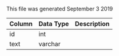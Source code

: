 This file was generated September 3 2019

| Column | Data Type | Description |
| ------ | --------- | ----------- |
| id     | int       |             |
| text   | varchar   |             |